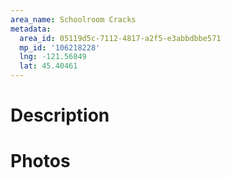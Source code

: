 ```yaml
---
area_name: Schoolroom Cracks
metadata:
  area_id: 05119d5c-7112-4817-a2f5-e3abbdbbe571
  mp_id: '106218228'
  lng: -121.56849
  lat: 45.40461
---
```

# Description

# Photos


